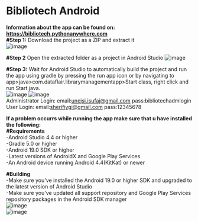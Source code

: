 # Bibliotech Android
**Information about the app can be found on: https://bibliotech.pythonanywhere.com**
<br>
**#Step 1:**
Download the project as a ZIP and extract it <br />
![image](https://user-images.githubusercontent.com/89842810/205718555-a0289875-fe4f-4add-8689-f6e5990ed089.png)

**#Step 2**
Open the extracted folder as a project in Android Studio
![image](https://user-images.githubusercontent.com/89842810/205719309-5fd9a447-0d1d-482c-b424-3b471800e048.png)

**#Step 3:**
Wait for Android Studio to automatically build the project and run the app using gradle by pressing the run app icon or by
navigating to app>java>com.dataflair.librarymanagementapp>Start class, right click and run Start.java. <br />
![image](https://user-images.githubusercontent.com/89842810/205722487-b1b4fbe2-ef47-46af-972a-0c059bc36fde.png)
![image](https://user-images.githubusercontent.com/89842810/205722737-8e088e99-755c-4e26-bb81-0b408aacd866.png)
<br />
Administrator Login: email:unejsi.isufaj@gmail.com  pass:bibliotechadmlogin <br>
User Login: email:sherifiygi@gmail.com  pass:12345678

**If a problem occurrs while running the app make sure that u have installed the following:**
<br />
**#Requirements**
<br />
-Android Studio 4.4 or higher<br />
-Gradle 5.0 or higher<br />
-Android 19.0 SDK or higher<br />
-Latest versions of AndroidX and Google Play Services<br />
-An Android device running Android 4.4(KitKat) or newer<br />

**#Building**
<br />
-Make sure you've installed the Android 19.0 or higher SDK and upgraded to the latest version of Android Studio<br />
-Make sure you've updated all support repository and Google Play Services repository packages in the Android SDK manager<br />
![image](https://user-images.githubusercontent.com/89842810/205725571-d2f2a59a-6ecc-4bff-b7f5-540e04f1bbb5.png)<br />
![image](https://user-images.githubusercontent.com/89842810/205725911-763f86cf-0a6d-4887-b1a1-f32d19b3fe94.png)
